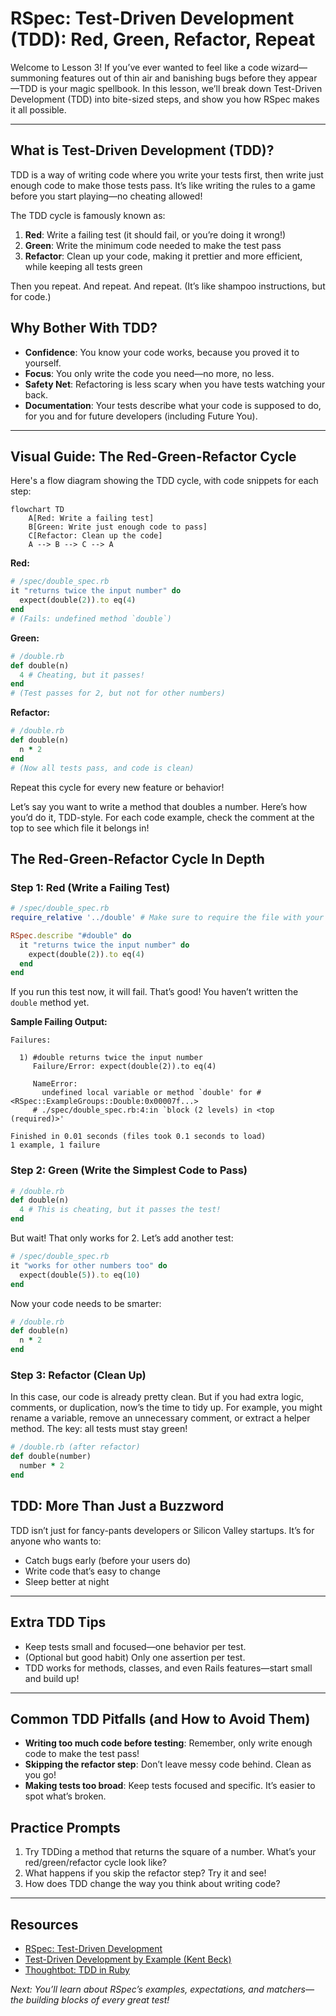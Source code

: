 # RSpec: Test-Driven Development (TDD): Red, Green, Refactor, Repeat

Welcome to Lesson 3! If you’ve ever wanted to feel like a code wizard—summoning features out of thin air and banishing bugs before they appear—TDD is your magic spellbook. In this lesson, we’ll break down Test-Driven Development (TDD) into bite-sized steps, and show you how RSpec makes it all possible.

---

## What is Test-Driven Development (TDD)?

TDD is a way of writing code where you write your tests first, then write just enough code to make those tests pass. It’s like writing the rules to a game before you start playing—no cheating allowed!

The TDD cycle is famously known as:

1. **Red**: Write a failing test (it should fail, or you’re doing it wrong!)
2. **Green**: Write the minimum code needed to make the test pass
3. **Refactor**: Clean up your code, making it prettier and more efficient, while keeping all tests green

Then you repeat. And repeat. And repeat. (It’s like shampoo instructions, but for code.)

## Why Bother With TDD?

- **Confidence**: You know your code works, because you proved it to yourself.
- **Focus**: You only write the code you need—no more, no less.
- **Safety Net**: Refactoring is less scary when you have tests watching your back.
- **Documentation**: Your tests describe what your code is supposed to do, for you and for future developers (including Future You).

---

## Visual Guide: The Red-Green-Refactor Cycle

Here's a flow diagram showing the TDD cycle, with code snippets for each step:

```mermaid
flowchart TD
    A[Red: Write a failing test]
    B[Green: Write just enough code to pass]
    C[Refactor: Clean up the code]
    A --> B --> C --> A
```

**Red:**

```ruby
# /spec/double_spec.rb
it "returns twice the input number" do
  expect(double(2)).to eq(4)
end
# (Fails: undefined method `double`)
```

**Green:**

```ruby
# /double.rb
def double(n)
  4 # Cheating, but it passes!
end
# (Test passes for 2, but not for other numbers)
```

**Refactor:**

```ruby
# /double.rb
def double(n)
  n * 2
end
# (Now all tests pass, and code is clean)
```

Repeat this cycle for every new feature or behavior!

Let’s say you want to write a method that doubles a number. Here’s how you’d do it, TDD-style. For each code example, check the comment at the top to see which file it belongs in!

## The Red-Green-Refactor Cycle In Depth

### Step 1: Red (Write a Failing Test)

```ruby
# /spec/double_spec.rb
require_relative '../double' # Make sure to require the file with your method!

RSpec.describe "#double" do
  it "returns twice the input number" do
    expect(double(2)).to eq(4)
  end
end
```

If you run this test now, it will fail. That’s good! You haven’t written the `double` method yet.

**Sample Failing Output:**

```shell
Failures:

  1) #double returns twice the input number
     Failure/Error: expect(double(2)).to eq(4)

     NameError:
       undefined local variable or method `double' for #<RSpec::ExampleGroups::Double:0x00007f...>
     # ./spec/double_spec.rb:4:in `block (2 levels) in <top (required)>'

Finished in 0.01 seconds (files took 0.1 seconds to load)
1 example, 1 failure
```

### Step 2: Green (Write the Simplest Code to Pass)

```ruby
# /double.rb
def double(n)
  4 # This is cheating, but it passes the test!
end
```

But wait! That only works for 2. Let’s add another test:

```ruby
# /spec/double_spec.rb
it "works for other numbers too" do
  expect(double(5)).to eq(10)
end
```

Now your code needs to be smarter:

```ruby
# /double.rb
def double(n)
  n * 2
end
```

### Step 3: Refactor (Clean Up)

In this case, our code is already pretty clean. But if you had extra logic, comments, or duplication, now’s the time to tidy up. For example, you might rename a variable, remove an unnecessary comment, or extract a helper method. The key: all tests must stay green!

```ruby
# /double.rb (after refactor)
def double(number)
  number * 2
end
```

## TDD: More Than Just a Buzzword

TDD isn’t just for fancy-pants developers or Silicon Valley startups. It’s for anyone who wants to:

- Catch bugs early (before your users do)
- Write code that’s easy to change
- Sleep better at night

---

## Extra TDD Tips

- Keep tests small and focused—one behavior per test.
- (Optional but good habit) Only one assertion per test.
- TDD works for methods, classes, and even Rails features—start small and build up!

---

## Common TDD Pitfalls (and How to Avoid Them)

- **Writing too much code before testing**: Remember, only write enough code to make the test pass!
- **Skipping the refactor step**: Don’t leave messy code behind. Clean as you go!
- **Making tests too broad**: Keep tests focused and specific. It’s easier to spot what’s broken.

## Practice Prompts

1. Try TDDing a method that returns the square of a number. What’s your red/green/refactor cycle look like?
2. What happens if you skip the refactor step? Try it and see!
3. How does TDD change the way you think about writing code?

---

## Resources

- [RSpec: Test-Driven Development](https://rspec.info/)
- [Test-Driven Development by Example (Kent Beck)](https://www.goodreads.com/book/show/387190.Test_Driven_Development)
- [Thoughtbot: TDD in Ruby](https://thoughtbot.com/upcase/test-driven-rails-resources)

*Next: You’ll learn about RSpec’s examples, expectations, and matchers—the building blocks of every great test!*
